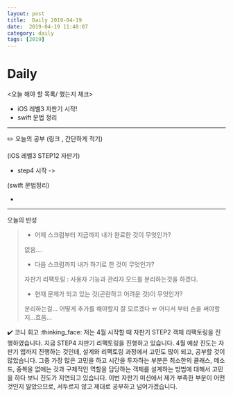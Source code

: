 ```yaml
---
layout: post
title:  Daily 2019-04-19
date:  2019-04-19 11:48:07
category: daily
tags: [2019]
---
```


# Daily

<오늘 해야 할 목록/ 했는지 체크>

- iOS 레벨3 자판기 시작!
- swift 문법 정리

------

✏️ 오늘의 공부 (링크 , 간단하게 적기)

(iOS 레벨3  STEP12 자판기)

- step4 시작 ->

  

(swift 문법정리)

- 



------

오늘의 반성

> - 어제 스크럼부터 지금까지 내가 완료한 것이 무엇인가?
>
> 없음....
>
> - 다음 스크럼까지 내가 하기로 한 것이 무엇인가?
>
> 자판기 리팩토링 : 사용자 기능과 관리자 모드를 분리하는것을 하겠다.
>
> - 현재 문제가 되고 있는 것(곤란하고 어려운 것)이 무엇인가?
>
> 분리하는걸... 어떻게 추가를 해야할지 잘 모르겠다 ㅠ 어디서 부터 손을 써야할지...흐음...

:heavy_check_mark: 코니 회고 :thinking_face:
저는 4월 시작할 때 자판기 STEP2 객체 리팩토링을 진행하였습니다. 지금 STEP4 자판기 리팩토링을 진행하고 있습니다. 4월 예상 진도는 자판기 앱까지 진행하는 것인데, 설계와 리팩토링 과정에서 고민도 많이 되고, 공부할 것이 많았습니다.
그중 가장 많은 고민을 하고 시간을 투자하는 부분은 최소한의 클래스, 메소드, 중복을 없애는 것과 구체적인 역할을 담당하는 객체를 설계하는 방법에 대해서 고민을 하다 보니 진도가 지연되고 있습니다.
이번 자판기 미션에서 제가 부족한 부분이 어떤 것인지 알았으므로, 서두르지 않고 제대로 공부하고 넘어가겠습니다.
